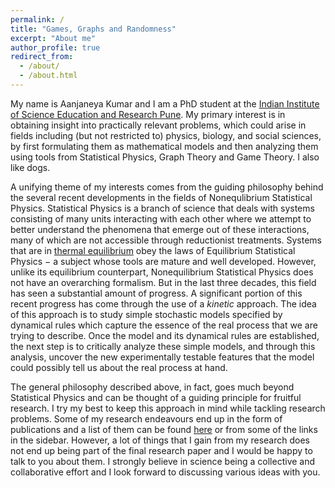 ```yaml
---
permalink: /
title: "Games, Graphs and Randomness"
excerpt: "About me"
author_profile: true
redirect_from: 
  - /about/
  - /about.html
---
```


My name is Aanjaneya Kumar and I am a PhD student at the [Indian Institute of Science Education and Research Pune](http://www.iiserpune.ac.in/). My primary interest is in obtaining insight into practically relevant problems, which could arise in fields including (but not restricted to) physics, biology, and social sciences, by first formulating them as mathematical models and then analyzing them using tools from Statistical Physics, Graph Theory and Game Theory. I also like dogs.

A unifying theme of my interests comes from the guiding philosophy behind the several recent developments in the fields of Nonequlibrium Statistical Physics. Statistical Physics is a branch of science that deals with systems consisting of many units interacting with each other where we attempt to better understand the phenomena that emerge out of these interactions, many of which are not accessible through reductionist treatments. Systems that are in [thermal equilibrium](http://hyperphysics.phy-astr.gsu.edu/hbase/thermo/thereq.html) obey the laws of Equilibrium Statistical Physics − a subject whose tools are mature and well developed. However, unlike its equilibrium counterpart, Nonequilibrium Statistical Physics does not have an overarching formalism. But in the last three decades, this field has seen a substantial amount of progress. A significant portion of this recent progress has come through the use of a *kinetic* approach. The idea of this approach is to study simple stochastic models specified by dynamical rules which capture the essence of the real process that we are trying to describe. Once the model and its dynamical rules are established, the next step is to critically analyze these simple models, and through this analysis, uncover the new experimentally testable features that the model could possibly tell us about the real process at hand. 

The general philosophy described above, in fact, goes much beyond Statistical Physics and can be thought of a guiding principle for fruitful research. I try my best to keep this approach in mind while tackling research problems. Some of my research endeavours end up in the form of publications and a list of them can be found [here](http://aanjaneyakumar.com/publications/) or from some of the links in the sidebar. However, a lot of things that I gain from my research does not end up being part of the final research paper and I would be happy to talk to you about them. I strongly believe in science being a collective and collaborative effort and I look forward to discussing various ideas with you.  




